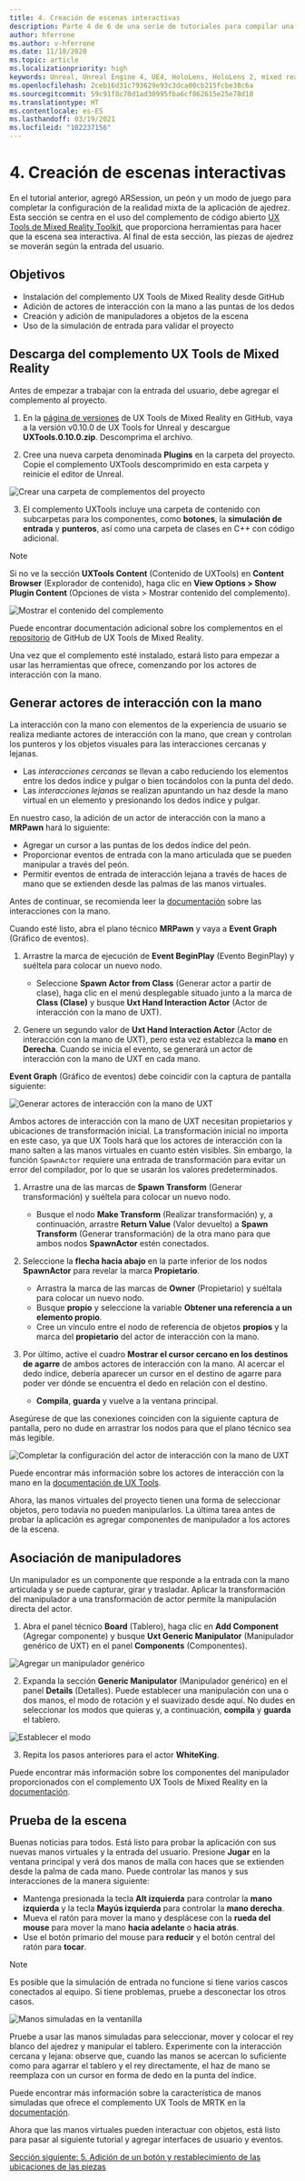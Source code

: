 ```yaml
---
title: 4. Creación de escenas interactivas
description: Parte 4 de 6 de una serie de tutoriales para compilar una aplicación de ajedrez con Unreal Engine 4 y el complemento UX Tools de Mixed Reality Toolkit
author: hferrone
ms.author: v-hferrone
ms.date: 11/18/2020
ms.topic: article
ms.localizationpriority: high
keywords: Unreal, Unreal Engine 4, UE4, HoloLens, HoloLens 2, mixed reality, tutorial, getting started, mrtk, uxt, UX Tools, documentation, mixed reality headset, windows mixed reality headset, virtual reality headset
ms.openlocfilehash: 2ceb16d31c793629e93c3dca00cb215fcbe38c6a
ms.sourcegitcommit: 59c91f8c70d1ad30995fba6cf862615e25e78d10
ms.translationtype: HT
ms.contentlocale: es-ES
ms.lasthandoff: 03/19/2021
ms.locfileid: "102237156"
---
```

# <a name="4-making-your-scene-interactive"></a>4. Creación de escenas interactivas

En el tutorial anterior, agregó ARSession, un peón y un modo de juego para completar la configuración de la realidad mixta de la aplicación de ajedrez. Esta sección se centra en el uso del complemento de código abierto [UX Tools de Mixed Reality Toolkit](https://github.com/microsoft/MixedReality-UXTools-Unreal), que proporciona herramientas para hacer que la escena sea interactiva. Al final de esta sección, las piezas de ajedrez se moverán según la entrada del usuario.

## <a name="objectives"></a>Objetivos

* Instalación del complemento UX Tools de Mixed Reality desde GitHub
* Adición de actores de interacción con la mano a las puntas de los dedos
* Creación y adición de manipuladores a objetos de la escena
* Uso de la simulación de entrada para validar el proyecto

## <a name="downloading-the-mixed-reality-ux-tools-plugin"></a>Descarga del complemento UX Tools de Mixed Reality
Antes de empezar a trabajar con la entrada del usuario, debe agregar el complemento al proyecto.

1. En la [página de versiones](https://github.com/microsoft/MixedReality-UXTools-Unreal/releases) de UX Tools de Mixed Reality en GitHub, vaya a la versión v0.10.0 de UX Tools for Unreal y descargue **UXTools.0.10.0.zip**. Descomprima el archivo.

2.  Cree una nueva carpeta denominada **Plugins** en la carpeta del proyecto. Copie el complemento UXTools descomprimido en esta carpeta y reinicie el editor de Unreal.

![Crear una carpeta de complementos del proyecto](images/unreal-uxt/4-plugins.PNG)

3.  El complemento UXTools incluye una carpeta de contenido con subcarpetas para los componentes, como **botones**, la **simulación de entrada** y **punteros**, así como una carpeta de clases en C++ con código adicional.  

> [!NOTE]
> Si no ve la sección **UXTools Content** (Contenido de UXTools) en **Content Browser** (Explorador de contenido), haga clic en **View Options > Show Plugin Content** (Opciones de vista > Mostrar contenido del complemento).

![Mostrar el contenido del complemento](images/unreal-uxt/4-showplugincontent.PNG)

Puede encontrar documentación adicional sobre los complementos en el [repositorio](https://aka.ms/uxt-unreal) de GitHub de UX Tools de Mixed Reality.

Una vez que el complemento esté instalado, estará listo para empezar a usar las herramientas que ofrece, comenzando por los actores de interacción con la mano.

## <a name="spawning-hand-interaction-actors"></a>Generar actores de interacción con la mano

La interacción con la mano con elementos de la experiencia de usuario se realiza mediante actores de interacción con la mano, que crean y controlan los punteros y los objetos visuales para las interacciones cercanas y lejanas.
- Las *interacciones cercanas* se llevan a cabo reduciendo los elementos entre los dedos índice y pulgar o bien tocándolos con la punta del dedo.
- Las *interacciones lejanas* se realizan apuntando un haz desde la mano virtual en un elemento y presionando los dedos índice y pulgar.

En nuestro caso, la adición de un actor de interacción con la mano a **MRPawn** hará lo siguiente:
- Agregar un cursor a las puntas de los dedos índice del peón.
- Proporcionar eventos de entrada con la mano articulada que se pueden manipular a través del peón.
- Permitir eventos de entrada de interacción lejana a través de haces de mano que se extienden desde las palmas de las manos virtuales.

Antes de continuar, se recomienda leer la [documentación](https://microsoft.github.io/MixedReality-UXTools-Unreal/Docs/HandInteraction.html) sobre las interacciones con la mano.

Cuando esté listo, abra el plano técnico **MRPawn** y vaya a **Event Graph** (Gráfico de eventos).

1. Arrastre la marca de ejecución de **Event BeginPlay** (Evento BeginPlay) y suéltela para colocar un nuevo nodo.
    * Seleccione **Spawn Actor from Class** (Generar actor a partir de clase), haga clic en el menú desplegable situado junto a la marca de **Class (Clase)** y busque **Uxt Hand Interaction Actor** (Actor de interacción con la mano de UXT).  

2. Genere un segundo valor de **Uxt Hand Interaction Actor** (Actor de interacción con la mano de UXT), pero esta vez establezca la **mano** en **Derecha**. Cuando se inicia el evento, se generará un actor de interacción con la mano de UXT en cada mano.

**Event Graph** (Gráfico de eventos) debe coincidir con la captura de pantalla siguiente:

![Generar actores de interacción con la mano de UXT](images/unreal-uxt/4-spawnactor.PNG)

Ambos actores de interacción con la mano de UXT necesitan propietarios y ubicaciones de transformación inicial. La transformación inicial no importa en este caso, ya que UX Tools hará que los actores de interacción con la mano salten a las manos virtuales en cuanto estén visibles. Sin embargo, la función `SpawnActor` requiere una entrada de transformación para evitar un error del compilador, por lo que se usarán los valores predeterminados.

1. Arrastre una de las marcas de **Spawn Transform** (Generar transformación) y suéltela para colocar un nuevo nodo.
    * Busque el nodo **Make Transform** (Realizar transformación) y, a continuación, arrastre **Return Value** (Valor devuelto) a **Spawn Transform** (Generar transformación) de la otra mano para que ambos nodos **SpawnActor** estén conectados.

2.  Seleccione la **flecha hacia abajo** en la parte inferior de los nodos **SpawnActor** para revelar la marca **Propietario**.    
    * Arrastra la marca de las marcas de **Owner** (Propietario) y suéltala para colocar un nuevo nodo.
    * Busque **propio** y seleccione la variable **Obtener una referencia a un elemento propio**.
    * Cree un vínculo entre el nodo de referencia de objetos **propios** y la marca del **propietario** del actor de interacción con la mano.
3. Por último, active el cuadro **Mostrar el cursor cercano en los destinos de agarre** de ambos actores de interacción con la mano. Al acercar el dedo índice, debería aparecer un cursor en el destino de agarre para poder ver dónde se encuentra el dedo en relación con el destino.
    * **Compila**, **guarda** y vuelve a la ventana principal.

Asegúrese de que las conexiones coinciden con la siguiente captura de pantalla, pero no dude en arrastrar los nodos para que el plano técnico sea más legible.

![Completar la configuración del actor de interacción con la mano de UXT](images/unreal-uxt/4-fingerptrs.PNG)

Puede encontrar más información sobre los actores de interacción con la mano en la [documentación de UX Tools](https://microsoft.github.io/MixedReality-UXTools-Unreal/Docs/HandInteraction.html).

Ahora, las manos virtuales del proyecto tienen una forma de seleccionar objetos, pero todavía no pueden manipularlos. La última tarea antes de probar la aplicación es agregar componentes de manipulador a los actores de la escena.

## <a name="attaching-manipulators"></a>Asociación de manipuladores

Un manipulador es un componente que responde a la entrada con la mano articulada y se puede capturar, girar y trasladar. Aplicar la transformación del manipulador a una transformación de actor permite la manipulación directa del actor.

1. Abra el panel técnico **Board** (Tablero), haga clic en **Add Component** (Agregar componente) y busque **Uxt Generic Manipulator** (Manipulador genérico de UXT) en el panel **Components** (Componentes).

![Agregar un manipulador genérico](images/unreal-uxt/4-addmanip.PNG)

2. Expanda la sección **Generic Manipulator** (Manipulador genérico) en el panel **Details** (Detalles). Puede establecer una manipulación con una o dos manos, el modo de rotación y el suavizado desde aquí. No dudes en seleccionar los modos que quieras y, a continuación, **compila** y **guarda** el tablero.

![Establecer el modo](images/unreal-uxt/4-setrotmode.PNG)

3. Repita los pasos anteriores para el actor **WhiteKing**.

Puede encontrar más información sobre los componentes del manipulador proporcionados con el complemento UX Tools de Mixed Reality en la [documentación](https://microsoft.github.io/MixedReality-UXTools-Unreal/Docs/Manipulator.html).

## <a name="testing-the-scene"></a>Prueba de la escena

Buenas noticias para todos. Está listo para probar la aplicación con sus nuevas manos virtuales y la entrada del usuario. Presione **Jugar** en la ventana principal y verá dos manos de malla con haces que se extienden desde la palma de cada mano. Puede controlar las manos y sus interacciones de la manera siguiente:
- Mantenga presionada la tecla **Alt izquierda** para controlar la **mano izquierda** y la tecla **Mayús izquierda** para controlar la **mano derecha**.
- Mueva el ratón para mover la mano y desplácese con la **rueda del mouse** para mover la mano **hacia adelante** o **hacia atrás**.
- Use el botón primario del mouse para **reducir** y el botón central del ratón para **tocar**.

> [!NOTE]
> Es posible que la simulación de entrada no funcione si tiene varios cascos conectados al equipo. Si tiene problemas, pruebe a desconectar los otros casos.

![Manos simuladas en la ventanilla](images/unreal-uxt/4-handsim.PNG)

Pruebe a usar las manos simuladas para seleccionar, mover y colocar el rey blanco del ajedrez y manipular el tablero. Experimente con la interacción cercana y lejana: observe que, cuando las manos se acercan lo suficiente como para agarrar el tablero y el rey directamente, el haz de mano se reemplaza con un cursor en forma de dedo en la punta del índice.

Puede encontrar más información sobre la característica de manos simuladas que ofrece el complemento UX Tools de MRTK en la [documentación](https://microsoft.github.io/MixedReality-UXTools-Unreal/Docs/InputSimulation.html).

Ahora que las manos virtuales pueden interactuar con objetos, está listo para pasar al siguiente tutorial y agregar interfaces de usuario y eventos.

[Sección siguiente: 5. Adición de un botón y restablecimiento de las ubicaciones de las piezas](unreal-uxt-ch5.md)
